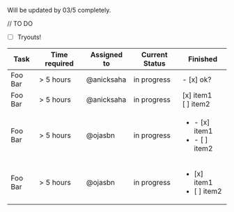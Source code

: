 
Will be updated by 03/5 completely. 


// TO DO

- [ ] Tryouts! 


| Task    | Time required | Assigned to   | Current Status | Finished | 
|---------|---------------|---------------|----------------|-----------|
| Foo Bar | > 5 hours  | @anicksaha | in progress | - [x] ok?
| Foo Bar | > 5 hours  | @anicksaha | in progress | [x] item1<br/>[ ] item2
| Foo Bar | > 5 hours  | @ojasbn | in progress | <ul><li>- [x] item1</li><li>- [ ] item2</li></ul>
| Foo Bar | > 5 hours  | @ojasbn | in progress | <ul><li>[x] item1</li><li>[ ] item2</li></ul>

